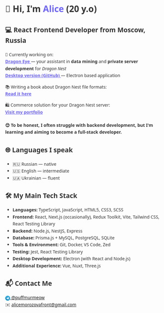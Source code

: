 <div style="font-family: 'Segoe UI', sans-serif; line-height: 1.6; max-width: 800px; margin: auto; color: #333;">

  <h1>👋 Hi, I'm <span style="color:#6c63ff">Alice</span> (20 y.o)</h1>
  <h2>💻 React Frontend Developer from Moscow, Russia</h2>

  <p>🎯 Currently working on:<br>
    <a href="https://dragon-eye.vercel.app/" target="_blank" style="color:#6c63ff; font-weight: bold;">
    Dragon Eye
    </a>
    — your assistant in <strong>data mining</strong> and <strong>private server development</strong> for <em>Dragon Nest</em>  
    <br />
    <a href="https://github.com/alicestoneprod/dragon-eye-desktop" target="_blank" style="color:#6c63ff; font-weight: bold;">
      Desktop version (GitHub)
    </a>
    — Electron based application
  </p>

  <p>📚 Writing a book about Dragon Nest file formats:<br>
    <a href="https://alice-morozova.gitbook.io/dragon-nest/" target="_blank" style="color:#6c63ff; font-weight: bold;">
      Read it here
    </a>
  </p>

  <p>🛍️ Commerce solution for your Dragon Nest server:<br>
    <a href="https://alice-commerce-one.vercel.app/" target="_blank" style="color:#6c63ff; font-weight: bold;">
      Visit my portfolio
    </a>
  </p>

  <h4>😊 To be honest, I often struggle with backend development, but I'm learning and aiming to become a <strong>full-stack developer</strong>.</h3>

  <h2>🌐 Languages I speak</h2>
  <ul>
    <li>🇷🇺 Russian — native</li>
    <li>🇺🇸 English — intermediate</li>
    <li>🇺🇦 Ukrainian — fluent</li>
  </ul>

 <h2>🛠️ My Main Tech Stack</h2>
<ul>
  <li><strong>Languages:</strong> TypeScript, JavaScript, HTML5, CSS3, SCSS</li>
  <li><strong>Frontend:</strong> React, Next.js (occasionally), Redux Toolkit, Vite, Tailwind CSS, React Testing Library</li>
  <li><strong>Backend:</strong> Node.js, NestJS, Express</li>
  <li><strong>Database:</strong> Prisma.js + MySQL, PostgreSQL, SQLite</li>
  <li><strong>Tools & Environment:</strong> Git, Docker, VS Code, Zed</li>
  <li><strong>Testing:</strong> Jest, React Testing Library</li>
  <li><strong>Desktop Development:</strong> Electron (with React and Node.js)</li>
  <li><strong>Additional Experience:</strong> Vue, Nuxt, Three.js</li>
</ul>

  <h2>📬 Contact Me</h2>
  <p>
    <a href="https://t.me/puffmurmeow" target="_blank">
      <img src="https://raw.githubusercontent.com/github/explore/80688e429a7d4ef2fca1e82350fe8e3517d3494d/topics/telegram/telegram.png" width="16" style="vertical-align:middle"> @puffmurmeow
    </a><br>
    ✉️ <a href="mailto:alicemorozovafront@gmail.com"> alicemorozovafront@gmail.com</a>
  </p>

</div>
